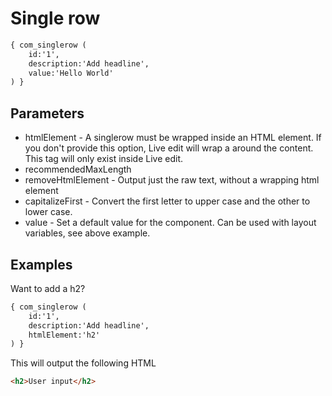 Single row
==========

```xml
{ com_singlerow ( 
	id:'1', 
	description:'Add headline', 
	value:'Hello World' 
) }
```

Parameters
----------

* htmlElement - A singlerow must be wrapped inside an HTML element. If you don't provide this option, Live edit will wrap a <span> around the content. This tag will only exist inside Live edit.
* recommendedMaxLength
* removeHtmlElement - Output just the raw text, without a wrapping html element
* capitalizeFirst - Convert the first letter to upper case and the other to lower case.
* value - Set a default value for the component. Can be used with layout variables, see above example.


Examples
--------

Want to add a h2? 

```xml
{ com_singlerow ( 
	id:'1', 
	description:'Add headline', 
	htmlElement:'h2'
) }
```

This will output the following HTML

```html
<h2>User input</h2>